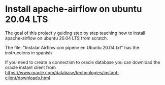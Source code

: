 # Install apache-airflow on ubuntu 20.04 LTS

The goal of this project y guiding step by step teaching how to install apache-airflow on ubuntu 20.04 LTS from scratch.

The file: "Instalar Airflow con pipenv en Ubuntu 20.04.txt" has the instruccions in spanish

If you need to create a connection to oracle database you can download the oracle instant client from https://www.oracle.com/database/technologies/instant-client/downloads.html

